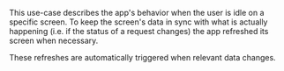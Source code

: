 This use-case describes the app's behavior when the user is idle on a specific screen.
To keep the screen's data in sync with what is actually happening (i.e. if the status
of a request changes) the app refreshed its screen when necessary.

These refreshes are automatically triggered when relevant data changes.
